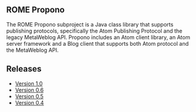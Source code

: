## ROME Propono

The ROME Propono subproject is a Java class library that supports
publishing protocols, specifically the Atom Publishing Protocol and the
legacy MetaWeblog API. Propono includes an Atom client library, an Atom
server framework and a Blog client that supports both Atom protocol and
the MetaWeblog API.

## Releases

-   [Version 1.0](./ROMEProponoVersion1.0.html)
-   [Version 0.6](./ROMEProponoVersion0.6.html)
-   [Version 0.5](./ROMEProponoVersion0.5.html)
-   [Version 0.4](./ROMEProponoVersion0.4.html)
